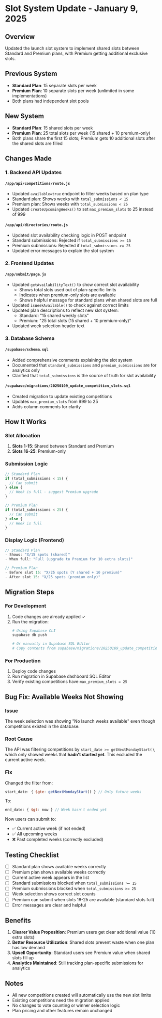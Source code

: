 # Slot System Update - January 9, 2025

## Overview
Updated the launch slot system to implement shared slots between Standard and Premium plans, with Premium getting additional exclusive slots.

## Previous System
- **Standard Plan**: 15 separate slots per week
- **Premium Plan**: 10 separate slots per week (unlimited in some implementations)
- Both plans had independent slot pools

## New System
- **Standard Plan**: 15 shared slots per week
- **Premium Plan**: 25 total slots per week (15 shared + 10 premium-only)
- Both plans share the first 15 slots; Premium gets 10 additional slots after the shared slots are filled

## Changes Made

### 1. Backend API Updates

#### `/app/api/competitions/route.js`
- Updated `available=true` endpoint to filter weeks based on plan type
- Standard plan: Shows weeks with `total_submissions < 15`
- Premium plan: Shows weeks with `total_submissions < 25`
- Updated `createUpcomingWeeks()` to set `max_premium_slots` to 25 instead of 999

#### `/app/api/directories/route.js`
- Updated slot availability checking logic in POST endpoint
- Standard submissions: Rejected if `total_submissions >= 15`
- Premium submissions: Rejected if `total_submissions >= 25`
- Updated error messages to explain the slot system

### 2. Frontend Updates

#### `/app/submit/page.js`
- Updated `getAvailabilityText()` to show correct slot availability
  - Shows total slots used out of plan-specific limits
  - Indicates when premium-only slots are available
  - Shows helpful message for standard plans when shared slots are full
- Updated `isWeekAvailable()` to check against correct limits
- Updated plan descriptions to reflect new slot system:
  - Standard: "15 shared weekly slots"
  - Premium: "25 total slots (15 shared + 10 premium-only)"
- Updated week selection header text

### 3. Database Schema

#### `/supabase/schema.sql`
- Added comprehensive comments explaining the slot system
- Documented that `standard_submissions` and `premium_submissions` are for analytics only
- Clarified that `total_submissions` is the source of truth for slot availability

#### `/supabase/migrations/20250109_update_competition_slots.sql`
- Created migration to update existing competitions
- Updates `max_premium_slots` from 999 to 25
- Adds column comments for clarity

## How It Works

### Slot Allocation
1. **Slots 1-15**: Shared between Standard and Premium
2. **Slots 16-25**: Premium-only

### Submission Logic
```javascript
// Standard Plan
if (total_submissions < 15) {
  // Can submit
} else {
  // Week is full - suggest Premium upgrade
}

// Premium Plan
if (total_submissions < 25) {
  // Can submit
} else {
  // Week is full
}
```

### Display Logic (Frontend)
```javascript
// Standard Plan
- Shows: "X/15 spots (shared)"
- When full: "Full (upgrade to Premium for 10 extra slots)"

// Premium Plan
- Before slot 15: "X/25 spots (Y shared + 10 premium)"
- After slot 15: "X/25 spots (premium only)"
```

## Migration Steps

### For Development
1. Code changes are already applied ✓
2. Run the migration:
   ```bash
   # Using Supabase CLI
   supabase db push

   # Or manually in Supabase SQL Editor
   # Copy contents from supabase/migrations/20250109_update_competition_slots.sql
   ```

### For Production
1. Deploy code changes
2. Run migration in Supabase dashboard SQL Editor
3. Verify existing competitions have `max_premium_slots = 25`

## Bug Fix: Available Weeks Not Showing

### Issue
The week selection was showing "No launch weeks available" even though competitions existed in the database.

### Root Cause
The API was filtering competitions by `start_date >= getNextMondayStart()`, which only showed weeks that **hadn't started yet**. This excluded the current active week.

### Fix
Changed the filter from:
```javascript
start_date: { $gte: getNextMondayStart() } // Only future weeks
```

To:
```javascript
end_date: { $gt: now } // Week hasn't ended yet
```

Now users can submit to:
- ✅ Current active week (if not ended)
- ✅ All upcoming weeks
- ❌ Past completed weeks (correctly excluded)

## Testing Checklist

- [ ] Standard plan shows available weeks correctly
- [ ] Premium plan shows available weeks correctly  
- [ ] Current active week appears in the list
- [ ] Standard submissions blocked when `total_submissions >= 15`
- [ ] Premium submissions blocked when `total_submissions >= 25`
- [ ] Week selection shows correct slot counts
- [ ] Premium can submit when slots 16-25 are available (standard slots full)
- [ ] Error messages are clear and helpful

## Benefits

1. **Clearer Value Proposition**: Premium users get clear additional value (10 extra slots)
2. **Better Resource Utilization**: Shared slots prevent waste when one plan has low demand
3. **Upsell Opportunity**: Standard users see Premium value when shared slots fill up
4. **Analytics Maintained**: Still tracking plan-specific submissions for analytics

## Notes

- All new competitions created will automatically use the new slot limits
- Existing competitions need the migration applied
- No changes to vote counting or winner selection logic
- Plan pricing and other features remain unchanged

